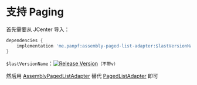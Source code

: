 # 支持 Paging

首先需要从 JCenter 导入：

```groovy
dependencies {
    implementation 'me.panpf:assembly-paged-list-adapter:$lastVersionName'
}
```

`$lastVersionName`：[![Release Version][release_icon]][release_link]`（不带v）`


然后用 [AssemblyPagedListAdapter] 替代 [PagedListAdapter] 即可

[release_icon]: https://img.shields.io/github/release/panpf/assembly-adapter.svg
[release_link]: https://github.com/panpf/assembly-adapter/releases

[AssemblyPagedListAdapter]: https://github.com/panpf/assembly-adapter/blob/master/assembly-paged-list-adapter/src/main/java/me/panpf/adapter/paged/AssemblyPagedListAdapter.java
[PagedListAdapter]: https://developer.android.com/reference/android/arch/paging/PagedListAdapter
